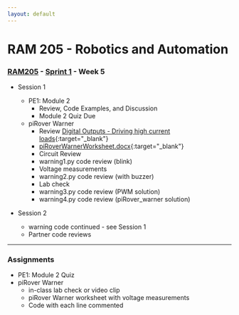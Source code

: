 ```yaml
---
layout: default
---
```


# RAM 205 - Robotics and Automation

### [RAM205](../../) - [Sprint 1](../) - Week 5


- Session 1
    - PE1: Module 2
        - Review, Code Examples, and Discussion
        - Module 2 Quiz Due
    - piRover Warner
        - Review [Digital Outputs - Driving high current loads](../week04/RAM205.DrivingHighCurrentLoads.pdf){:target="_blank"}
        - [piRoverWarnerWorksheet.docx](piRoverWarnerWorksheet.docx){:target="_blank"}
        - Circuit Review
        - warning1.py code review (blink)
        - Voltage measurements
        - warning2.py code review (with buzzer)
        - Lab check
        - warning3.py code review (PWM solution)
        - warning4.py code review (piRover_warner solution)

    
- Session 2
    - warning code continued - see Session 1
    - Partner code reviews
    
---

### Assignments

- PE1: Module 2 Quiz
- piRover Warner
    - in-class lab check or video clip
    - piRover Warner worksheet with voltage measurements
    - Code with each line commented 


